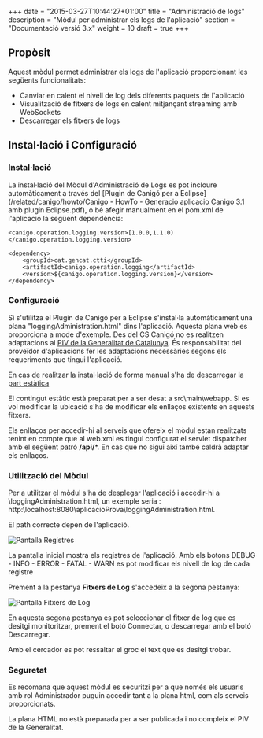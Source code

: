 +++
date        = "2015-03-27T10:44:27+01:00"
title       = "Administració de logs"
description = "Mòdul per administrar els logs de l'aplicació"
section     = "Documentació versió 3.x"
weight      = 10
draft		= true
+++

## Propòsit

Aquest mòdul permet administrar els logs de l'aplicació proporcionant les següents funcionalitats:

* Canviar en calent el nivell de log dels diferents paquets de l'aplicació
* Visualització de fitxers de logs en calent mitjançant streaming amb WebSockets
* Descarregar els fitxers de logs

## Instal·lació i Configuració

### Instal·lació

La instal·lació del Mòdul d'Administració de Logs es pot incloure automàticament a través del [Plugin de Canigó per a Eclipse](/related/canigo/howto/Canigo - HowTo - Generacio aplicacio Canigo 3.1 amb plugin Eclipse.pdf), o bé afegir manualment en el pom.xml de l'aplicació la següent dependència:

```
<canigo.operation.logging.version>[1.0.0,1.1.0)</canigo.operation.logging.version>

<dependency>
    <groupId>cat.gencat.ctti</groupId>
    <artifactId>canigo.operation.logging</artifactId>
    <version>${canigo.operation.logging.version}</version>
</dependency>
```

### Configuració

Si s'utilitza el Plugin de Canigó per a Eclipse s'instal·la automàticament una plana "loggingAdministration.html" dins l'aplicació. Aquesta plana web es proporciona a mode d'exemple. Des del CS Canigó no es realitzen adaptacions al [PIV de la Generalitat de Catalunya](http://www.gencat.cat/web/guies/estil/). És responsabilitat del proveïdor d'aplicacions fer les adaptacions necessàries segons els requeriments que tingui l'aplicació.

En cas de realitzar la instal·lació de forma manual s'ha de descarregar la [part estàtica](/related/canigo/documentacio/modul-logging-admin/canigo.operation.logging_static.zip)

El contingut estàtic està preparat per a ser desat a src\main\webapp\. Si es vol modificar la ubicació s'ha de modificar els enllaços existents en aquests fitxers.

Els enllaços per accedir-hi al serveis que ofereix el mòdul estan realitzats tenint en compte que al web.xml es tingui configurat el servlet dispatcher amb el següent patró **/api/***. En cas que no sigui així també caldrà adaptar els enllaços.


### Utilització del Mòdul

Per a utilitzar el mòdul s'ha de desplegar l'aplicació i accedir-hi a \loggingAdministration.html, un exemple seria : http:\\localhost:8080\aplicacioProva\loggingAdministration.html.

El path correcte depèn de l'aplicació.

![Pantalla Registres](/related/canigo/documentacio/modul-logging/image001.JPG "Pantalla Registres")

La pantalla inicial mostra els registres de l'aplicació. Amb els botons DEBUG - INFO - ERROR - FATAL - WARN es pot modificar els nivell de log de cada registre


Prement a la pestanya **Fitxers de Log** s'accedeix a la segona pestanya:

![Pantalla Fitxers de Log](/related/canigo/documentacio/modul-logging/image002.JPG "Fitxers de Log")

En aquesta segona pestanya es pot seleccionar el fitxer de log que es desitgi monitoritzar, prement el botó Connectar, o descarregar amb el botó Descarregar.

Amb el cercador es pot ressaltar el groc el text que es desitgi trobar.

### Seguretat

Es recomana que aquest mòdul es securitzi per a que només els usuaris amb rol Administrador puguin accedir tant a la plana html, com als serveis proporcionats.

La plana HTML no està preparada per a ser publicada i no compleix el PIV de la Generalitat.
